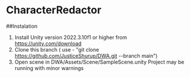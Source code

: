 # CharacterRedactor
##Instalation
1. Install Unity version 2022.3.10f1 or higher from https://unity.com/download
2. Clone this branch ( use - "git clone https://github.com/JusticeShurup/DWA.git --branch main")
3. Open scene in DWA/Assets/Scene/SampleScene.unity
Project may be running with minor warnings
